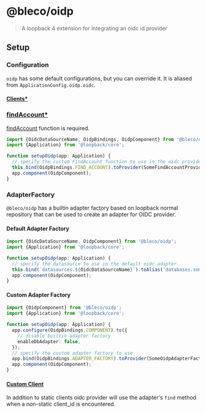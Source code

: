 # @bleco/oidp

> A loopback 4 extension for integrating an oidc id provider

## Setup

### Configuration

`oidp` has some default configurations, but you can override it. It is aliased from `ApplicationConfig.oidp.oidc`.

#### [Clients\*](https://github.com/panva/node-oidc-provider/blob/main/docs/README.md#clients)

### [findAccount\*](https://github.com/panva/node-oidc-provider/blob/main/docs/README.md#findaccount)

[findAccount](https://github.com/panva/node-oidc-provider/blob/main/docs/README.md#findaccount) function is required.

```ts
import {OidcDataSourceName, OidpBindings, OidpComponent} from '@bleco/oidp';
import {Application} from '@loopback/core';

function setupOidp(app: Application) {
  // specify the custom FindAccount function to use in the oidc provider
  this.bind(OidpBindings.FIND_ACCOUNT).toProvider(SomeFindAccountProvider);
  app.component(OidpComponent);
}
```

### AdapterFactory

`@bleco/oidp` has a builtin adapter factory based on loopback normal repository that can be used to create an adapter
for OIDC provider.

#### Default Adapter Factory

```ts
import {OidcDataSourceName, OidpComponent} from '@bleco/oidp';
import {Application} from '@loopback/core';

function setupOidp(app: Application) {
  // specify the datasource to use in the default oidc adapter
  this.bind(`datasources.${OidcDataSourceName}`).toAlias('databases.some-oidc-database');
  app.component(OidpComponent);
}
```

#### Custom Adapter Factory

```ts
import {OidpComponent} from '@bleco/oidp';
import {Application} from '@loopback/core';

function setupOidp(app: Application) {
  app.configure(OidpBindings.COMPONENT).to({
    // disable builtin adapter factory
    enableDbAdapter: false,
  });
  // specify the custom adapter factory to use
  app.bind(OidpBindings.ADAPTER_FACTORY).toProvider(SomeOidpAdapterFactoryProvider);
  app.component(OidpComponent);
}
```

#### [Custom Client](https://github.com/panva/node-oidc-provider/blob/main/docs/README.md#clients)

In addition to static clients oidc provider will use the adapter's `find` method when a non-static client_id is
encountered.

